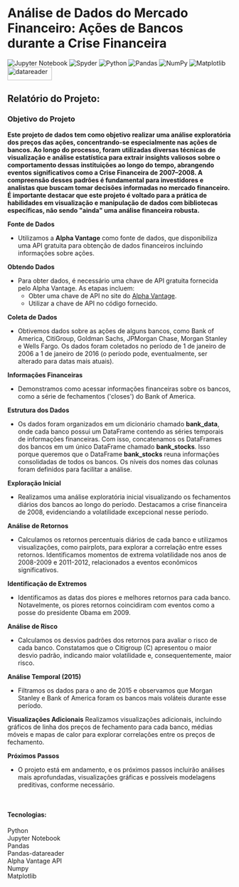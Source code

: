 <h1>Análise de Dados do Mercado Financeiro: Ações de Bancos durante a Crise Financeira</h1>

 <div>
   
![Jupyter Notebook](https://img.shields.io/badge/jupyter-%23FA0F00.svg?style=for-the-badge&logo=jupyter&logoColor=white)
![Spyder](https://img.shields.io/badge/Spyder-838485?style=for-the-badge&logo=spyder%20ide&logoColor=maroon)
![Python](https://img.shields.io/badge/python-3670A0?style=for-the-badge&logo=python&logoColor=ffdd54)
![Pandas](https://img.shields.io/badge/pandas-%23150458.svg?style=for-the-badge&logo=pandas&logoColor=white)
![NumPy](https://img.shields.io/badge/numpy-%23013243.svg?style=for-the-badge&logo=numpy&logoColor=white)
![Matplotlib](https://img.shields.io/badge/Matplotlib-%23ffffff.svg?style=for-the-badge&logo=Matplotlib&logoColor=black)
<img src="https://pandas-datareader.readthedocs.io/en/latest/_static/pandas-datareader-plain.svg" alt="datareader" width="100" height="30">

 </div>
 <div>
   
<h2>Relatório do Projeto:</h2>

<h3>Objetivo do Projeto</h3>

**Este projeto de dados tem como objetivo realizar uma análise exploratória dos preços das ações, concentrando-se especialmente nas ações de bancos. Ao longo do processo, foram utilizadas diversas técnicas de visualização e análise estatística para extrair insights valiosos sobre o comportamento dessas instituições ao longo do tempo, abrangendo eventos significativos como a Crise Financeira de 2007–2008. A compreensão desses padrões é fundamental para investidores e analistas que buscam tomar decisões informadas no mercado financeiro. É importante destacar que este projeto é voltado para a prática de habilidades em visualização e manipulação de dados com bibliotecas específicas, não sendo "ainda" uma análise financeira robusta.**

</div>

**Fonte de Dados**
* Utilizamos a **Alpha Vantage** como fonte de dados, que disponibiliza uma API gratuita para obtenção de dados financeiros incluindo informações sobre ações.

**Obtendo Dados**
* Para obter dados, é necessário uma chave de API gratuita fornecida pelo Alpha Vantage. As etapas incluem:
   - Obter uma chave de API no site do [Alpha Vantage](https://www.alphavantage.co/support/#api-key).
   - Utilizar a chave de API no código fornecido.

**Coleta de Dados**
* Obtivemos dados sobre as ações de alguns bancos, como Bank of America, CitiGroup, Goldman Sachs, JPMorgan Chase, Morgan Stanley e Wells Fargo. Os dados foram coletados no período de 1 de janeiro de 2006 a 1 de janeiro de 2016 (o período pode, eventualmente, ser alterado para datas mais atuais).

**Informações Financeiras**
* Demonstramos como acessar informações financeiras sobre os bancos, como a série de fechamentos ('closes') do Bank of America.

**Estrutura dos Dados**
* Os dados foram organizados em um dicionário chamado **bank_data**, onde cada banco possui um DataFrame contendo as séries temporais de informações financeiras. Com isso, concatenamos os DataFrames dos bancos em um único DataFrame chamado **bank_stocks**. Isso porque queremos que o DataFrame **bank_stocks** reuna informações consolidadas de todos os bancos. Os níveis dos nomes das colunas foram definidos para facilitar a análise. 

**Exploração Inicial**
* Realizamos uma análise exploratória inicial visualizando os fechamentos diários dos bancos ao longo do período. Destacamos a crise financeira de 2008, evidenciando a volatilidade excepcional nesse período.

**Análise de Retornos**
* Calculamos os retornos percentuais diários de cada banco e utilizamos visualizações, como pairplots, para explorar a correlação entre esses retornos. Identificamos momentos de extrema volatilidade nos anos de 2008-2009 e 2011-2012, relacionados a eventos econômicos significativos.

**Identificação de Extremos**
* Identificamos as datas dos piores e melhores retornos para cada banco. Notavelmente, os piores retornos coincidiram com eventos como a posse do presidente Obama em 2009.

**Análise de Risco**
* Calculamos os desvios padrões dos retornos para avaliar o risco de cada banco. Constatamos que o Citigroup (C) apresentou o maior desvio padrão, indicando maior volatilidade e, consequentemente, maior risco.

**Análise Temporal (2015)**
* Filtramos os dados para o ano de 2015 e observamos que Morgan Stanley e Bank of America foram os bancos mais voláteis durante esse período.

**Visualizações Adicionais**
Realizamos visualizações adicionais, incluindo gráficos de linha dos preços de fechamento para cada banco, médias móveis e mapas de calor para explorar correlações entre os preços de fechamento.

**Próximos Passos**
* O projeto está em andamento, e os próximos passos incluirão análises mais aprofundadas, visualizações gráficas e possíveis modelagens preditivas, conforme necessário.

<div>
<br>
<h4>Tecnologias:</h4>
Python
<br>Jupyter Notebook
<br>Pandas
<br>Pandas-datareader
<br>Alpha Vantage API
<br>Numpy
<br>Matplotlib
</div>
